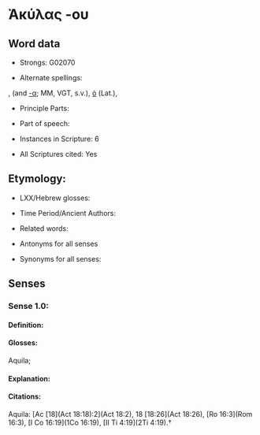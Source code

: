 # Ἀκύλας -ου

<!-- Status: S2=NeedsEdits -->
<!-- Lexica used for edits:   -->

## Word data

* Strongs: G02070

* Alternate spellings:

,  (and [-α](); MM, VGT, s.v.), [ὁ]() (Lat.), 

* Principle Parts: 


* Part of speech: 


* Instances in Scripture: 6

* All Scriptures cited: Yes

## Etymology: 


* LXX/Hebrew glosses: 


* Time Period/Ancient Authors: 


* Related words: 

* Antonyms for all senses

* Synonyms for all senses: 


## Senses 


### Sense  1.0: 

#### Definition: 

#### Glosses: 

Aquila; 

#### Explanation: 


#### Citations: 

Aquila: [Ac [18](Act 18:18):2](Act 18:2), 18 [18:26](Act 18:26), [Ro 16:3](Rom 16:3), [I Co 16:19](1Co 16:19), [II Ti 4:19](2Ti 4:19).†
